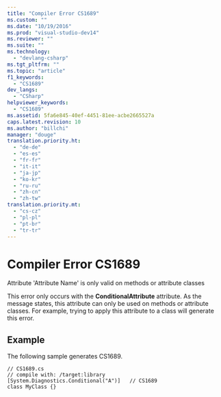 ```yaml
---
title: "Compiler Error CS1689"
ms.custom: ""
ms.date: "10/19/2016"
ms.prod: "visual-studio-dev14"
ms.reviewer: ""
ms.suite: ""
ms.technology: 
  - "devlang-csharp"
ms.tgt_pltfrm: ""
ms.topic: "article"
f1_keywords: 
  - "CS1689"
dev_langs: 
  - "CSharp"
helpviewer_keywords: 
  - "CS1689"
ms.assetid: 5fa6e845-40ef-4451-81ee-acbe2665527a
caps.latest.revision: 10
ms.author: "billchi"
manager: "douge"
translation.priority.ht: 
  - "de-de"
  - "es-es"
  - "fr-fr"
  - "it-it"
  - "ja-jp"
  - "ko-kr"
  - "ru-ru"
  - "zh-cn"
  - "zh-tw"
translation.priority.mt: 
  - "cs-cz"
  - "pl-pl"
  - "pt-br"
  - "tr-tr"
---
```

# Compiler Error CS1689
Attribute 'Attribute Name' is only valid on methods or attribute classes  
  
 This error only occurs with the **ConditionalAttribute** attribute. As the message states, this attribute can only be used on methods or attribute classes. For example, trying to apply this attribute to a class will generate this error.  
  
## Example  
 The following sample generates CS1689.  
  
```  
// CS1689.cs  
// compile with: /target:library  
[System.Diagnostics.Conditional("A")]   // CS1689  
class MyClass {}  
```